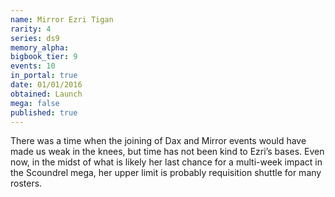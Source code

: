 ```yaml
---
name: Mirror Ezri Tigan
rarity: 4
series: ds9
memory_alpha:
bigbook_tier: 9
events: 10
in_portal: true
date: 01/01/2016
obtained: Launch
mega: false
published: true
---
```


There was a time when the joining of Dax and Mirror events would have made us weak in the knees, but time has not been kind to Ezri’s bases. Even now, in the midst of what is likely her last chance for a multi-week impact in the Scoundrel mega, her upper limit is probably requisition shuttle for many rosters.
